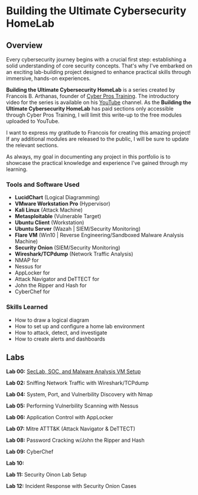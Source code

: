# Building the Ultimate Cybersecurity HomeLab

## Overview

Every cybersecurity journey begins with a crucial first step: establishing a solid understanding of core security concepts. That's why I've embarked on an exciting lab-building project designed to enhance practical skills through immersive, hands-on experiences.

**Building the Ultimate Cybersecurity HomeLab** is a series created by Francois B. Arthanas, founder of <a href="https://www.cyberprostraining.com">Cyber Pros Training</a>. The introductory video for the series is available on his <a href="https://www.youtube.com/watch?v=KTuzRKmdmlQ">YouTube</a> channel. As the **Building the Ultimate Cybersecurity HomeLab** has paid sections only accessible through Cyber Pros Training, I will limit this write-up to the free modules uploaded to YouTube.

I want to express my gratitude to Francois for creating this amazing project! If any additional modules are released to the public, I will be sure to update the relevant sections. 

As always, my goal in documenting any project in this portfolio is to showcase the practical knowledge and experience I've gained through my learning.

### Tools and Software Used

- **LucidChart** (Logical Diagramming)
- **VMware Workstation Pro** (Hypervisor)
- **Kali Linux** (Attack Machine)
- **Metasploitable** (Vulnerable Target)
- **Ubuntu Client** (Workstation)
- **Ubuntu Server** (Wazah | SIEM/Security Monitoring)
- **Flare VM** (Win10 | Reverse Engineering/Sandboxed Malware Analysis Machine)
- **Security Onion** (SIEM/Security Monitoring)
- **Wireshark/TCPdump** (Network Traffic Analysis)
- NMAP for
- Nessus for
- AppLocker for
- Attack Navigator and DeTTECT for
- John the Ripper and Hash for
- CyberChef for

### Skills Learned

- How to draw a logical diagram
- How to set up and configure a home lab environment
- How to attack, detect, and investigate
- How to create alerts and dashboards

## Labs
**Lab 00:** <a href="https://github.com/marcietolbert/Building-the-Ultimate-Cybersecurity-HomeLab/blob/main/Labs/SEC-SOC-Malware-Analysis-VM-Setup.md">SecLab, SOC, and Malware Analysis VM Setup</a>

**Lab 02:** Sniffing Network Traffic with Wireshark/TCPdump

**Lab 04:** System, Port, and Vulnerbility Discovery with Nmap

**Lab 05:** Performing Vulnerbility Scanning with Nessus

**Lab 06:** Application Control with AppLocker

**Lab 07:** Mitre ATTT&K (Attack Navigator & DeTTECT)

**Lab 08:** Password Cracking w/John the Ripper and Hash

**Lab 09:** CyberChef

**Lab 10:**

**Lab 11:** Security Oinon Lab Setup

**Lab 12:** Incident Response with Security Onion Cases
